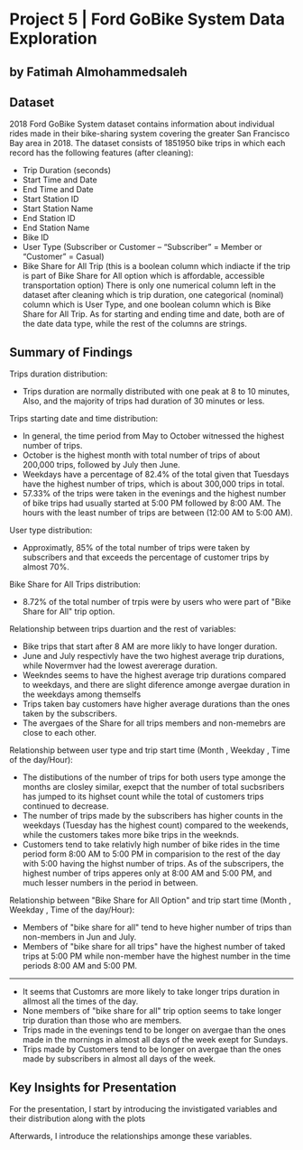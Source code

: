# Project 5 | Ford GoBike System Data Exploration
## by Fatimah Almohammedsaleh


## Dataset

2018 Ford GoBike System dataset contains information about individual rides made in their bike-sharing system covering the greater San Francisco Bay area in 2018.
The dataset consists of 1851950 bike trips in which each record has the following features (after cleaning):

- Trip Duration (seconds)
- Start Time and Date
- End Time and Date
- Start Station ID
- Start Station Name
- End Station ID
- End Station Name
- Bike ID
- User Type (Subscriber or Customer – “Subscriber” = Member or “Customer” = Casual)
- Bike Share for All Trip (this is a boolean column which indiacte if the trip is part of Bike Share for All option which is affordable, accessible transportation option)
There is only one numerical column left in the dataset after cleaning which is trip duration, one categorical (nominal) column which is User Type, and one boolean column which is Bike Share for All Trip. As for starting and ending time and date, both are of the date data type, while the rest of the columns are strings.

## Summary of Findings

Trips duration distribution:
- Trips duration are normally distributed with one peak at 8 to 10 minutes, Also, and the majority of trips had duration of 30 minutes or less.

Trips starting date and time distribution:
- In general, the time period from May to October witnessed the highest number of trips.
- October is the highest month with total number of trips of about 200,000 trips, followed by July then June. 
- Weekdays have a percentage of 82.4% of the total given that Tuesdays have the highest number of trips, which is about 300,000 trips in total. 
- 57.33% of the trips were taken in the evenings and the highest number of bike trips had usually started at 5:00 PM followed by 8:00 AM. The hours with the least number of trips are between (12:00 AM to 5:00 AM).

User type distribution:
- Approximatly, 85% of the total number of trips were taken by subscribers and that exceeds the percentage of customer trips by almost 70%.  

Bike Share for All Trips distribution:
- 8.72% of the total number of trpis were by users who were part of "Bike Share for All" trip option.

Relationship between trips duartion and the rest of variables:

- Bike trips that start after 8 AM are more likly to have longer duration.
- June and July respectivly have the two highest average trip durations, while Novermver had the lowest avererage duration.  
- Weekndes seems to have the highest average trip durations compared to weekdays, and there are slight diference amonge avergae duration in the weekdays among themselfs
- Trips taken bay customers have higher average durations than the ones taken by the subscribers.
- The avergaes of the Share for all trips members and non-memebrs are close to each other. 

Relationship between user type and trip start time (Month , Weekday , Time of the day/Hour):

- The distibutions of the number of trips for both users type amonge the months are closley similar, exepct that the number of total sucbsribers has jumped to its highset count while the total of customers trips continued to decrease.
- The number of trips made by the subscribers has higher counts in the weekdays (Tuesday has the highest count) compared to the weekends, while the customers takes more bike trips in the weeknds.  
- Customers tend to take relativly high number of bike rides in the time period form 8:00 AM to 5:00 PM in comparision to the rest of the day with 5:00 having the highst number of trips. As of the subscripers, the highest number of trips apperes only at 8:00 AM and 5:00 PM, and much lesser numbers in the period in between. 

Relationship between "Bike Share for All Option" and trip start time (Month , Weekday , Time of the day/Hour):
- Members of "bike share for all" tend to heve higher number of trips than non-members in Jun and July.
- Members of "bike share for all trips" have the highest number of taked trips at 5:00 PM while non-member have the highest number in the time periods  8:00 AM and 5:00 PM.
 __________________________________
 
 - It seems that Customrs are more likely to take longer trips duration in allmost all the times of the day.
- None members of "bike share for all" trip option seems to take longer trip duration than those who are members.
- Trips made in the evenings tend to be longer on avergae than the ones made in the mornings in almost all days of the week exept for Sundays.
- Trips made by Customers tend to be longer on avergae than the ones made by subscribers in almost all days of the week.

## Key Insights for Presentation

For the presentation, I start by introducing the invistigated variables
and their distribution along with the plots 

Afterwards, I introduce the relationships amonge these variables.